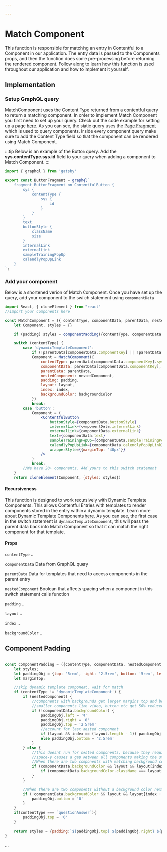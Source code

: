 ```yaml
---

---
```


# Match Component

This function is responsible for matching an entry in Contentful to a Component in our application. The entry data is passed to the Components props, and then the function does some pre-processing before returning the rendered component. Follow along to learn how this function is used throughout our application and how to implement it yourself.


## Implementation

### Setup GraphQL query

MatchComponent uses the Content Type returned from a contentful query to return a matching component. In order to implement Match Component you first need to set up your query. Check out the code example for setting up a page [here](/Layout%20Builder/Pages#code-setup). As you can see, the static query uses the [Page Fragment](/Frameworks/gatsby#page-fragment) which is used to query components. Inside every component query make sure to add the Content Type field so that the component can be rendered using Match Component.

:::tip
Below is an example of the Button query. Add the **sys.contentType.sys.id** field to your query when adding a component to Match Component. 
:::

```jsx title="/src/graphql-fragments/ButtonFragment.js"
import { graphql } from 'gatsby'

export const ButtonFragment = graphql`
    fragment ButtonFragment on ContentfulButton {
        sys {
            contentType {
                sys {
                    id
                }
            }
        }
        text
        buttonStyle {
            className
            size
        }
        internalLink
        externalLink
        sampleTrainingPopUp
        calendlyPopUpLink
    }
`;
```
<!-- ... explain recursivness (link to dynamic template component docs in contentful), implementation in columnGrid, rich text, renderLayout.  -->

### Add your component

Below is a shortened verion of Match Component. Once you have set up the query, add your component to the switch statement using `componentData` 

```jsx title="/src/components/ContentfulLayout/MatchComponent.js"
import React, { cloneElement } from "react"
//import your components here

const MatchComponent = ({ contentType, componentData, parentData, nestedComponent, padding, layout, index, backgroundColor }) => {
    let Component, styles = {}

    if (padding) styles = componentPadding({contentType, componentData, nestedComponent, layout, index})

    switch (contentType) {
        case 'dynamicTemplateComponent':
            if (!parentData[componentData.componentKey] || !parentData[componentData.componentKey].sys) return null;
            Component = MatchComponent({
                contentType: parentData[componentData.componentKey].sys.contentType.sys.id,
                componentData: parentData[componentData.componentKey],
                parentData: parentData,
                nestedComponent: nestedComponent,
                padding: padding,
                layout: layout,
                index: index,
                backgroundColor: backgroundColor
            })
            break;
        case 'button':
            Component = (
                <ContentfulButton
                    buttonStyle={componentData.buttonStyle}
                    internalLink={componentData.internalLink}
                    externalLink={componentData.externalLink}
                    text={componentData.text}
                    sampleTrainingPopUp={componentData.sampleTrainingPopUp}
                    calendlyPopUpLink={componentData.calendlyPopUpLink}
                    wrapperStyle={{marginTop: '40px'}}
                />
            )
            break;
        //We have 20+ components. Add yours to this switch statement
    }
    return cloneElement(Component, {styles: styles})

```

#### Recursiveness

This function is designed to work recursively with Dynamic Template Components. This allows Contentful Entries with templates to render components stored in the entry within a dynamic template. Learn more about Dynamic Template Components [here](/Layout%20Builder/Templates#dynamic-template-components). As you can see, the first case in the switch statement is `dynamicTemplateComponent`, this will pass the parent data back into Match Component so that it can match the right component for that template.

#### Props

`contentType` ..

`componentData` Data from GraphQL query

`parentData` Data for templates that need to access components in the parent entry

`nestedComponent` Boolean that affects spacing when a component in this switch statement calls function

`padding` ..

`layout` ..

`index` ..
 
`backgroundColor` ..

## Component Padding
```jsx title="/src/components/ContentfulLayout/componentPadding.js"

const componentPadding = ({contentType, componentData, nestedComponent, layout, index}) => {
    let styles;
    let paddingObj = {top: '5rem', right: '2.5rem', bottom: '5rem', left: '2.5rem'}
    let marginTop;

    //skip dynamic template component, wait for match
    if (contentType != 'dynamicTemplateComponent') {
        if (nestedComponent) {
            //components with backgrounds get larger margins top and bottom
            //smaller components like video, button etc get 50% reduced margins top and bottom
            if (!componentData.backgroundColor) {
                paddingObj.left = '0'
                paddingObj.right = '0'
                paddingObj.top = '2.5rem'
                //account for last nested component
                if (layout && index == (layout.length - 1)) paddingObj.bottom = '0'
                else paddingObj.bottom = '2.5rem'
            }
        } else {
            //this doesnt run for nested components, because they require space-y-10 for Column Grid and Rich Text field.
            //space-y causes a gap between all components making the statement below irrelevent. This is meant for base pages
            //When there are two components with matching background color next to each other in layout, the first component doesnt have padding bottom
            if (componentData.backgroundColor && layout && layout[index + 1] && layout[index + 1].backgroundColor) {
                if (componentData.backgroundColor.className === layout[index + 1].backgroundColor.className) paddingObj.bottom = '0'
            }
        }

        //When there are two components without a background color next to each other, the first component doesnt have padding bottom
        if (!componentData.backgroundColor && layout && layout[index + 1] && !layout[index + 1].backgroundColor) {
            paddingObj.bottom = '0'
        }
    }
    if(contentType === `questionAnswer`){
        paddingObj.top = '0'
    }
    
    return styles = {padding:`${paddingObj.top} ${paddingObj.right} ${paddingObj.bottom} ${paddingObj.left}`, marginTop: `${marginTop}`}
}

```

<!-- ## Render Layout -->

...

<!-- # Use Cases

There are multiple places in our application where Match Component is used.

### Column Grid

```jsx title="/src/components/ContentfulLayout/LayoutComponents/ColumnGrid.js"
MatchComponent({
    contentType: componentData.sys.contentType.sys.id,
    componentData: componentData,
    parentData: parentData,
    nestedComponent: true,
    padding: false,
    layout: false,
    index: i,
    backgroundColor: backgroundColor
})

```

### Rich Text

### Pages and Templates -->